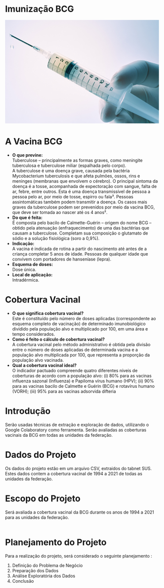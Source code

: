 # Imunização BCG
<img src="/docs/imunizacao01.png" alt="Imagem Principal" vertical-align: middle/></img>
# A Vacina  BCG

* <b>O que previne:</b><br>
    Tuberculose – principalmente as formas graves, como meningite tuberculosa e tuberculose miliar (espalhada pelo corpo).<br>
    A tuberculose é uma doença grave, causada pela bactéria Mycobacterium tuberculosis e que afeta pulmões, ossos, rins e meninges (membranas que envolvem o cérebro). O principal sintoma da doença é a tosse, acompanhada de expectoração com sangue, falta de ar, febre, entre outros. Esta é uma doença transmissível de pessoa a pessoa pelo ar, por meio de tosse, espirro ou fala³. Pessoas assintomáticas também podem transmitir a doença. Os casos mais graves da tuberculose podem ser prevenidos por meio da vacina BCG, que deve ser tomada ao nascer até os 4 anos².
* <b>Do que é feita:</b><br>
    É composta pelo bacilo de Calmette-Guérin – origem do nome BCG – obtido pela atenuação (enfraquecimento) de uma das bactérias que causam a tuberculose. Completam sua     composição o glutamato de sódio e a solução fisiológica (soro a 0,9%).
* <b>Indicação:</b><br>
    A vacina é indicada de rotina a partir do nascimento até antes de a criança completar 5 anos de idade.
Pessoas de qualquer idade que convivem com portadores de hanseníase (lepra).
* <b>Esquema de doses:</b><br>
    Dose única.
* <b>Local de aplicação:</b><br>
    Intradérmica.
    
# Cobertura Vacinal

* <b>O que significa cobertura vacinal?</b><br>
    Este é constituído pelo número de doses aplicadas (correspondente ao esquema completo de vacinação) de determinado imunobiológico 
dividido pela população alvo e multiplicado por 100, em uma área e tempo considerados.
* <b>Como é feito o cálculo de cobertura vacinal?</b><br>
    A cobertura vacinal pelo método administrativo é obtida pela divisão entre o número de doses aplicadas de determinada 
vacina e a população alvo multiplicada por 100, que representa a proporção da população alvo vacinada.
* <b>Qual a cobertura vacinal ideal?</b><br>
    O indicador pactuado compreende quatro diferentes níveis de coberturas de acordo com a população alvo: (i) 80% para 
as vacinas influenza sazonal (Influenza) e Papiloma vírus humano (HPV); (ii) 90% para as vacinas bacilo de Calmette e Guérin (BCG) e 
rotavírus humano (VORH); (iii) 95% para as vacinas adsorvida difteria

# Introdução
Serão usadas técnicas de extração e exploração de dados, utilizando o Google Colaboratory como ferramenta. Serão avaliadas as coberturas vacinais da BCG em todas as unidades da federação. 
# Dados do Projeto
Os dados do projeto estão em um arquivo CSV, extraidos do tabnet SUS. Estes dados contem a cobertura vacinal de 1994 a 2021 de todas as unidades da federação.
# Escopo do Projeto
Será avaliada a cobertura vacinal da BCG durante os anos de 1994 a 2021 para as unidades da federação.<br><br>
# Planejamento do Projeto 
Para a realização do projeto, será considerado o seguinte planejamento :

1. Definição do Problema de Negócio
2. Preparação dos Dados
3. Análise Exploratória dos Dados
4. Conclusão
